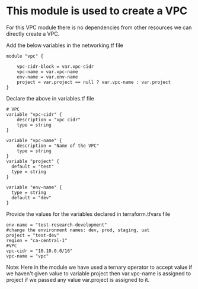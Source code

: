 # This module is used to create a VPC 

For this VPC module there is no dependencies from other resources we can directly create a VPC. 

Add the below variables in the networking.tf file 

```
module "vpc" {
    
    vpc-cidr-block = var.vpc-cidr  
    vpc-name = var.vpc-name 
    env-name = var.env-name 
    project = var.project == null ? var.vpc-name : var.project 
}

```
Declare the above in variables.tf file
```
# VPC
variable "vpc-cidr" {
    description = "vpc cidr"
    type = string  
}

variable "vpc-name" {
    description = "Name of the VPC"
    type = string  
}
variable "project" {
  default = "test"
  type = string
}

variable "env-name" {
  type = string
  default = "dev"
}
```
Provide the values for the variables declared in terraform.tfvars file

```
env-name = "test-research-development"
#change the environment names: dev, prod, staging, uat
project = "test-dev"
region = "ca-central-1"
#VPC
vpc-cidr = "10.10.0.0/16"
vpc-name = "vpc"
```
Note: Here in the module we have used a ternary operator to accept value if we haven't given value to variable project then var.vpc-name is assigned to project if we passed any value var.project is assigned to it.
